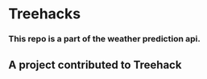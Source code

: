 # Treehacks

### This repo is a part of the weather prediction api.
## A project contributed to Treehack
